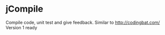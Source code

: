 # jCompile
Compile code, unit test and give feedback. Similar to http://codingbat.com/
Version 1 ready
